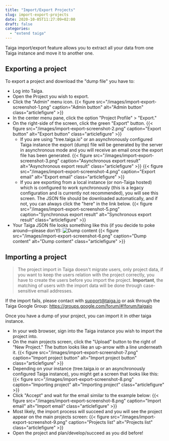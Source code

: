 ```yaml
---
title: "Import/Export Projects"
slug: import-export-projects
date: 2020-10-05T11:27:09+02:00
draft: false
categories:
  - "extend taiga"
---
```


Taiga import/export feature allows you to extract all your data from one Taiga instance and move it to another one.


## Exporting a project

To export a project and download the "dump file" you have to:

- Log into Taiga.
- Open the Project you wish to export.
- Click the "Admin" menu icon.
{{< figure src="/images/import-export-screenshot-1.png" caption="Admin button" alt="Admin button" class="articlefigure" >}}
- In the center menu pane, click the option "Project Profile" > "Export."
- On the right-side of the screen, click the green "Export" button.
{{< figure src="/images/import-export-screenshot-2.png" caption="Export button" alt="Export button" class="articlefigure" >}}
    - If you are using "tree.taiga.io" or an asynchronously configured Taiga instance the export (dump) file will be generated by the server in asynchronous mode and you will receive an email once the export file has been generated.
{{< figure src="/images/import-export-screenshot-3.png" caption="Asynchronous export result" alt="Asynchronous export result" class="articlefigure" >}}
{{< figure src="/images/import-export-screenshot-4.png" caption="Export email" alt="Export email" class="articlefigure" >}}
    - If you are exporting from a local instance (or non-Taiga hosted) which is configured to work synchronously (this is a legacy configuration and is currently not recommended), you will see this screen. The JSON file should be downloaded automatically, and if not, you can always click the "here" in the link below.
{{< figure src="/images/import-export-screenshot-5.png" caption="Synchronous export result" alt="Synchronous export result" class="articlefigure" >}}
- Your Taiga JSON file looks something like this (if you decide to poke around—please don’t!):
  ![Dump content](import-export-screenshot-6.png "Dump content")
{{< figure src="/images/import-export-screenshot-6.png" caption="Dump content" alt="Dump content" class="articlefigure" >}}


## Importing a project

> The project import in Taiga doesn't migrate users, only project data, if you want to keep the users relation with the project correctly, you have to create the users before you import the project. **Important**, the matching of users with the import data will be done through case-sensitive email addresses.

If the import fails, please contact with support@taiga.io or ask through the Taiga Google Group: https://groups.google.com/forum/#!forum/taigaio

Once you have a dump of your project, you can import it in other taiga instance.

- In your web browser, sign into the Taiga instance you wish to import the project into.
- On the main projects screen, click the "Upload" button to the right of "New Project." The button looks like an up-arrow with a line underneath it.
{{< figure src="/images/import-export-screenshot-7.png" caption="Import project button" alt="Import project button" class="articlefigure" >}}
- Depending on your instance (tree.taiga.io or an asynchronously configured Taiga instance), you might get a screen that looks like this:
{{< figure src="/images/import-export-screenshot-8.png" caption="Importing project" alt="Importing project" class="articlefigure" >}}
- Click "Accept" and wait for the email similar to the example below:
{{< figure src="/images/import-export-screenshot-8.png" caption="Import email" alt="Import email" class="articlefigure" >}}
- Most likely, the import process will succeed and you will see the project appear on the main projects screen:
{{< figure src="/images/import-export-screenshot-9.png" caption="Projects list" alt="Projects list" class="articlefigure" >}}
- Open the project and plan/develop/succeed as you did before!

